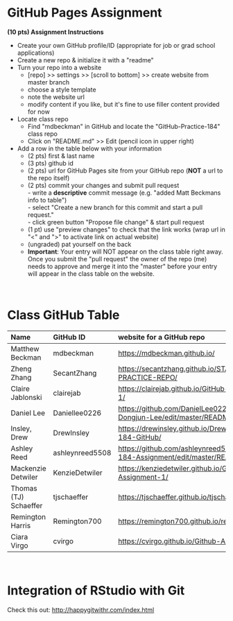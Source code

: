 
# GitHub Pages Assignment

**(10 pts) Assignment Instructions**

- Create your own GitHub profile/ID (appropriate for job or grad school applications)  
- Create a new repo & initialize it with a "readme"   
- Turn your repo into a website  
    - [repo] >> settings >> [scroll to bottom] >> create website from master branch  
    - choose a style template 
    - note the website url  
    - modify content if you like, but it's fine to use filler content provided for now  
- Locate class repo
    - Find "mdbeckman" in GitHub and locate the "GitHub-Practice-184" class repo
    - Click on "README.md" >> Edit (pencil icon in upper right)
- Add a row in the table below with your information   
    - (2 pts) first & last name  
    - (3 pts) github id  
    - (2 pts) url for GitHub Pages site from your GitHub repo (**NOT** a url to the repo itself)
    - (2 pts) commit your changes and submit pull request   
            - write a **descriptive** commit message (e.g. "added Matt Beckmans info to table")  
            - select "Create a new branch for this commit and start a pull request."   
            - click green button "Propose file change" & start pull request  
    - (1 pt) use "preview changes" to check that the link works (wrap url in "<" and ">" to activate link on actual website)  
    - (ungraded) pat yourself on the back
    - **Important**: Your entry will NOT appear on the class table right away.  Once you submit the "pull request" the owner of the repo (me) needs to approve and merge it into the "master" before your entry will appear in the class table on the website. 

<br>

# Class GitHub Table 

|Name                     |GitHub ID             |website for a GitHub repo                                | 
|:------------------------|:---------------------|:--------------------------------------------------------|  
| Matthew Beckman | mdbeckman | <https://mdbeckman.github.io/> |
| Zheng Zhang | SecantZhang | <https://secantzhang.github.io/STAT184-PRACTICE-REPO/> | 
| Claire Jablonski | clairejab | https://clairejab.github.io/GitHub-Assignment-1/ |
|Daniel Lee| Daniellee0226 |https://github.com/DanielLee0226/Daniel-Dongjun-Lee/edit/master/README.md| 
| Insley, Drew | DrewInsley| https://drewinsley.github.io/Drew-Insley-184-GitHub/ |
| Ashley Reed | ashleynreed5508 | https://github.com/ashleynreed5508/Stat-184-Assignment/edit/master/README.md |
| Mackenzie Detwiler      | KenzieDetwiler       | <https://kenziedetwiler.github.io/GitHub-Assignment-1/>   |    
| Thomas (TJ) Schaeffer | tjschaeffer | https://tjschaeffer.github.io/tjschaefferwebsite/
|Remington Harris|Remington700|<https://remington700.github.io/remy_repo/>|
| Ciara Virgo | cvirgo | <https://cvirgo.github.io/Github-Assignment-1/> |
<br>

# Integration of RStudio with Git

Check this out: <http://happygitwithr.com/index.html>


